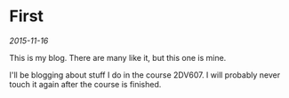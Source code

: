 First
=====
*2015-11-16*

This is my blog. There are many like it, but this one is mine.

I'll be blogging about stuff I do in the course 2DV607. I will probably never touch it again after the course is finished.